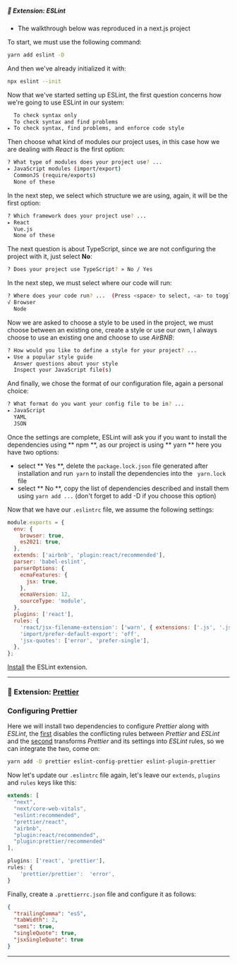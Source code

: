 ##### 📌 Extension: ESLint

- The walkthrough below was reproduced in a next.js project

To start, we must use the following command:

```bash
yarn add eslint -D
```

And then we've already initialized it with:

```bash
npx eslint --init
```

Now that we've started setting up ESLint, the first question concerns how we're going to use ESLint in our system:

```bash
  To check syntax only
  To check syntax and find problems
▸ To check syntax, find problems, and enforce code style
```

Then choose what kind of modules our project uses, in this case how we are dealing with _React_ is the first option:

```bash
? What type of modules does your project use? ...
▸ JavaScript modules (import/export)
  CommonJS (require/exports)
  None of these
```

In the next step, we select which structure we are using, again, it will be the first option:

```bash
? Which framework does your project use? ...
▸ React
  Vue.js
  None of these
```

The next question is about TypeScript, since we are not configuring the project with it, just select
**No**:

```bash
? Does your project use TypeScript? » No / Yes
```

In the next step, we must select where our code will run:

```bash
? Where does your code run? ...  (Press <space> to select, <a> to toggle all, <i> to invert selection)
√ Browser
  Node
```

Now we are asked to choose a style to be used in the project, we must choose between an existing one, create a style or use our own, I always choose to use an existing one and choose to use _AirBNB_:

```bash
? How would you like to define a style for your project? ...
▸ Use a popular style guide
  Answer questions about your style
  Inspect your JavaScript file(s)
```

And finally, we chose the format of our configuration file, again a personal choice:

```bash
? What format do you want your config file to be in? ...
▸ JavaScript
  YAML
  JSON
```

Once the settings are complete, ESLint will ask you if you want to install the dependencies using ** npm **, as our project is using ** yarn ** here you have two options:

- select ** Yes **, delete the `package.lock.json` file generated after installation and run` yarn` to install the dependencies into the ` yarn.lock` file
- select ** No **, copy the list of dependencies described and install them using `yarn add ...` (don't forget to add -D if you choose this option)

Now that we have our `.eslintrc` file, we assume the following settings:

```js
module.exports = {
  env: {
    browser: true,
    es2021: true,
  },
  extends: ['airbnb', 'plugin:react/recommended'],
  parser: 'babel-eslint',
  parserOptions: {
    ecmaFeatures: {
      jsx: true,
    },
    ecmaVersion: 12,
    sourceType: 'module',
  },
  plugins: ['react'],
  rules: {
    'react/jsx-filename-extension': ['warn', { extensions: ['.js', '.jsx'] }],
    'import/prefer-default-export': 'off',
    'jsx-quotes': ['error', 'prefer-single'],
  },
};
```

[Install](https://eslint.org) the ESLint extension.

---

### 📌 Extension: [Prettier](https://marketplace.visualstudio.com/items?itemName=esbenp.prettier-vscode)

### Configuring Prettier

Here we will install two dependencies to configure _Prettier_ along with _ESLint_, the [first](https://github.com/prettier/eslint-config-prettier) disables the conflicting rules between _Prettier_ and _ESLint_ and the [second](https://github.com/prettier/eslint-plugin-prettier) transforms _Prettier_ and its settings into _ESLint_ rules, so we can integrate the two, come on:

```bash
yarn add -D prettier eslint-config-prettier eslint-plugin-prettier
```

Now let's update our `.eslintrc` file again, let's leave our `extends`, `plugins` and `rules` keys like this:

```js
extends: [
  "next",
  "next/core-web-vitals",
  "eslint:recommended",
  "prettier/react",
  "airbnb",
  "plugin:react/recommended",
  "plugin:prettier/recommended"
],
```

```js
plugins: ['react', 'prettier'],
rules: {
	'prettier/prettier':  'error',
}
```

Finally, create a `.prettierrc.json` file and configure it as follows:

```json
{
  "trailingComma": "es5",
  "tabWidth": 2,
  "semi": true,
  "singleQuote": true,
  "jsxSingleQuote": true
}
```

---

